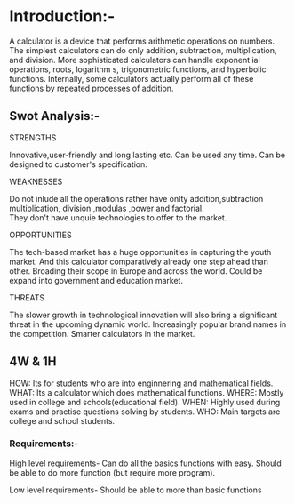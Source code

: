 # Introduction:-

A calculator is a device that performs arithmetic operations on numbers.
The simplest calculators can do only addition, subtraction, multiplication, and division. 
More sophisticated calculators can handle exponent ial operations, roots, logarithm s, trigonometric functions, and hyperbolic functions.
Internally, some calculators actually perform all of these functions by repeated processes of addition.

## Swot Analysis:-

STRENGTHS

Innovative,user-friendly and long lasting etc.
Can be used any time.
Can be designed to customer's specification.


WEAKNESSES

Do not inlude all the operations rather have onlty addition,subtraction multiplication, division ,modulas ,power and factorial.\
They don't have unquie technologies to offer to the market.

OPPORTUNITIES

The tech-based market has a huge opportunities in capturing the youth market.
And this calculator comparatively already one step ahead than other.
Broading their scope in Europe and across the world.
Could be expand into government and education market.

THREATS

The slower growth in technological innovation will also bring a significant threat in the upcoming dynamic world.
Increasingly popular brand names in the competition.
Smarter calculators in the market.

## 4W & 1H
HOW:
Its for students who are into enginnering and mathematical fields.
WHAT:
Its a calculator which does mathematical functions.
WHERE:
Mostly used in college and schools(educational field).
WHEN:
Highly used during exams and practise questions solving by students.
WHO:
Main targets are college and school students.

### Requirements:-

High level requirements-
Can do all the basics functions with easy.
Should be able to do more function (but require more program).

Low level requirements-
Should be able to more than basic functions

